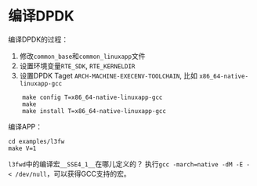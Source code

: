 # 编译DPDK

编译DPDK的过程：

1. 修改`common_base`和`common_linuxapp`文件
2. 设置环境变量`RTE_SDK`, `RTE_KERNELDIR`
3. 设置DPDK Taget `ARCH-MACHINE-EXECENV-TOOLCHAIN`, 比如 `x86_64-native-linuxapp-gcc`

```
	make config T=x86_64-native-linuxapp-gcc
	make 
	make install T=x86_64-native-linuxapp-gcc
```


编译APP：
```
cd examples/l3fw
make V=1
```

`l3fwd`中的编译宏`__SSE4_1__`在哪儿定义的？
执行`gcc -march=native -dM -E - < /dev/null`，可以获得GCC支持的宏。
